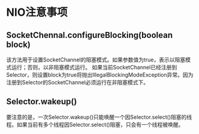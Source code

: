 # NIO注意事项

## SocketChennal.configureBlocking(boolean block)
该方法用于设置SocketChannel的阻塞模式。如果参数值为true，表示以阻塞模式运行；否则，以非阻塞模式运行。
如果当前SocketChannel已经注册到Selector，则设置block为true将抛出IllegalBlockingModeException异常。因为注册到Selector的SocketChannel必须运行在非阻塞模式下。

## Selector.wakeup()
要注意的是，一次Selector.wakeup()只能唤醒一个因Selector.select()阻塞的线程。如果当前有多个线程因Selector.select()阻塞，只会有一个线程被唤醒。